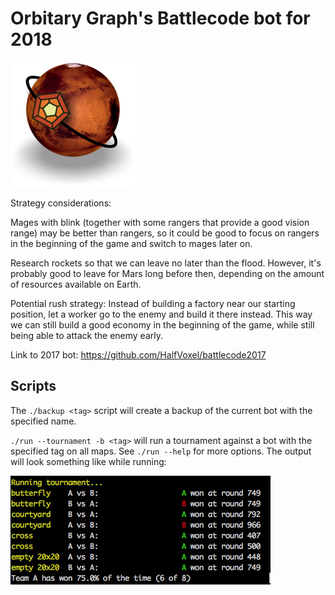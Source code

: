 Orbitary Graph's Battlecode bot for 2018
========================================
<img width=200px src="icon/orbitrary_graph_icon_transparent.png" />

Strategy considerations:

Mages with blink (together with some rangers that provide a good vision range) may be better than rangers, so it could be good to focus on rangers in the beginning of the game and switch to mages later on.

Research rockets so that we can leave no later than the flood. However, it's probably good to leave for Mars long before then, depending on the amount of resources available on Earth.

Potential rush strategy: Instead of building a factory near our starting position, let a worker go to the enemy and build it there instead. This way we can still build a good economy in the beginning of the game, while still being able to attack the enemy early.

Link to 2017 bot: https://github.com/HalfVoxel/battlecode2017

Scripts
-------

The `./backup <tag>` script will create a backup of the current bot with the specified name.

`./run --tournament -b <tag>` will run a tournament against a bot with the specified tag on all maps. See `./run --help` for more options.
The output will look something like while running:

![Tournament](images/tournament.png)
